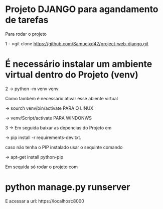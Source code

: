 # Projeto DJANGO para agandamento de tarefas

Para rodar o projeto

1 - >git clone https://github.com/Samuelxd42/project-web-django.git

# É necessário instalar um ambiente virtual dentro do Projeto (venv)

2 -> python -m venv venv

Como também é necessário ativar esse abiente virtual

-> sourch venv/bin/activate PARA O LINUX

-> venv/Script/activate PARA WINDONWS

3 -> Em seguida baixar as depencias do Projeto em 

-> pip install -r requirements-dev.txt.

caso não tenha o PIP instalado usar o sequinte comando

-> apt-get install python-pip

Em sequida só rodar o projeto com 

# python manage.py runserver

E acessar a url: https://localhost:8000

